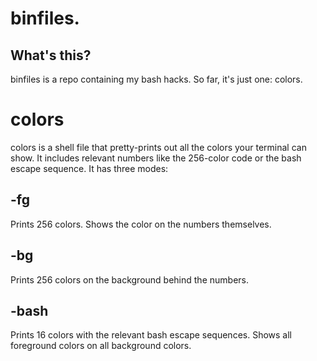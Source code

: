 # binfiles.
## What's this?
binfiles is a repo containing my bash hacks. So far, it's just one: colors.

# colors
colors is a shell file that pretty-prints out all the colors your terminal can show. It includes relevant numbers like the 256-color code or the bash escape sequence. It has three modes:

## -fg
Prints 256 colors. Shows the color on the numbers themselves.

## -bg
Prints 256 colors on the background behind the numbers.

## -bash
Prints 16 colors with the relevant bash escape sequences. Shows all foreground colors on all background colors.
